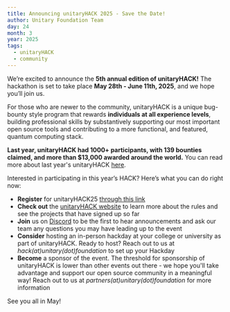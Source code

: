 ```yaml
---
title: Announcing unitaryHACK 2025 - Save the Date! 
author: Unitary Foundation Team
day: 24
month: 3
year: 2025
tags: 
  - unitaryHACK
  - community 
---
```


We’re excited to announce the **5th annual edition of unitaryHACK!** The hackathon is set to take place **May 28th - June 11th, 2025**, and we hope you’ll join us. 

For those who are newer to the community, unitaryHACK is a unique bug-bounty style program that rewards **individuals at all experience levels**, building professional skills by substantively supporting our most important open source tools and contributing to a more functional, and featured, quantum computing stack.

**Last year, unitaryHACK had 1000+ participants, with 139 bounties claimed, and more than $13,000 awarded around the world.** You can read more about last year's unitaryHACK [here](https://unitary.foundation/posts/2024_q2/). 

Interested in participating in this year’s HACK? Here’s what you can do right now: 
- **Register** for unitaryHACK25 [through this link](https://airtable.com/apppeZIiaDZ7dgNya/pag7CoNawqpRfN6Oo/form) 
- **Check out** the [unitaryHACK website](https://unitaryhack.dev/) to learn more about the rules and see the projects that have signed up so far
- **Join** us on [Discord](https://discord.gg/2Y9z9xKKbr) to be the first to hear announcements and ask our team any questions you may have leading up to the event
- **Consider** hosting an in-person hackday at your college or university as part of unitaryHACK. Ready to host? Reach out to us at *hack(at)unitary(dot)foundation* to set up your Hackday
- **Become** a sponsor of the event. The threshold for sponsorship of unitaryHACK is lower than other events out there - we hope you'll take advantage and support our open source community in a meaningful way! Reach out to us at *partners(at)unitary(dot)foundation* for more information 

See you all in May! 
